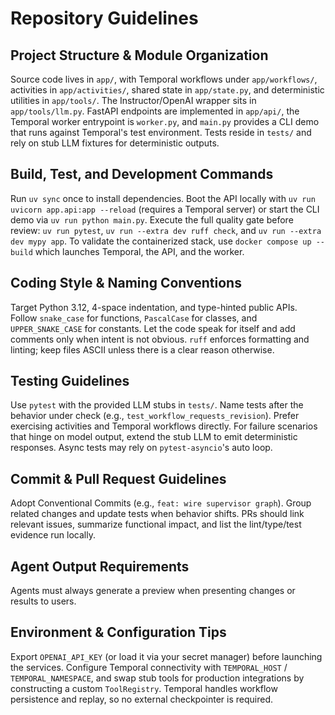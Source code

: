 # Repository Guidelines

## Project Structure & Module Organization
Source code lives in `app/`, with Temporal workflows under `app/workflows/`, activities in `app/activities/`, shared state in `app/state.py`, and deterministic utilities in `app/tools/`. The Instructor/OpenAI wrapper sits in `app/tools/llm.py`. FastAPI endpoints are implemented in `app/api/`, the Temporal worker entrypoint is `worker.py`, and `main.py` provides a CLI demo that runs against Temporal's test environment. Tests reside in `tests/` and rely on stub LLM fixtures for deterministic outputs.

## Build, Test, and Development Commands
Run `uv sync` once to install dependencies. Boot the API locally with `uv run uvicorn app.api:app --reload` (requires a Temporal server) or start the CLI demo via `uv run python main.py`. Execute the full quality gate before review: `uv run pytest`, `uv run --extra dev ruff check`, and `uv run --extra dev mypy app`. To validate the containerized stack, use `docker compose up --build` which launches Temporal, the API, and the worker.

## Coding Style & Naming Conventions
Target Python 3.12, 4-space indentation, and type-hinted public APIs. Follow `snake_case` for functions, `PascalCase` for classes, and `UPPER_SNAKE_CASE` for constants. Let the code speak for itself and add comments only when intent is not obvious. `ruff` enforces formatting and linting; keep files ASCII unless there is a clear reason otherwise.

## Testing Guidelines
Use `pytest` with the provided LLM stubs in `tests/`. Name tests after the behavior under check (e.g., `test_workflow_requests_revision`). Prefer exercising activities and Temporal workflows directly. For failure scenarios that hinge on model output, extend the stub LLM to emit deterministic responses. Async tests may rely on `pytest-asyncio`'s auto loop.

## Commit & Pull Request Guidelines
Adopt Conventional Commits (e.g., `feat: wire supervisor graph`). Group related changes and update tests when behavior shifts. PRs should link relevant issues, summarize functional impact, and list the lint/type/test evidence run locally.

## Agent Output Requirements
Agents must always generate a preview when presenting changes or results to users.

## Environment & Configuration Tips
Export `OPENAI_API_KEY` (or load it via your secret manager) before launching the services. Configure Temporal connectivity with `TEMPORAL_HOST` / `TEMPORAL_NAMESPACE`, and swap stub tools for production integrations by constructing a custom `ToolRegistry`. Temporal handles workflow persistence and replay, so no external checkpointer is required.
